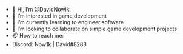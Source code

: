 - 👋 Hi, I’m @DavidNowik
- 👀 I’m interested in game development
- 🌱 I’m currently learning to engineer software
- 💞️ I’m looking to collaborate on simple game development projects
- 📫 How to reach me:
- Discord: Now1k | David#8288

<!---
DavidNowik/DavidNowik is a ✨ special ✨ repository because its `README.md` (this file) appears on your GitHub profile.
You can click the Preview link to take a look at your changes.
--->
